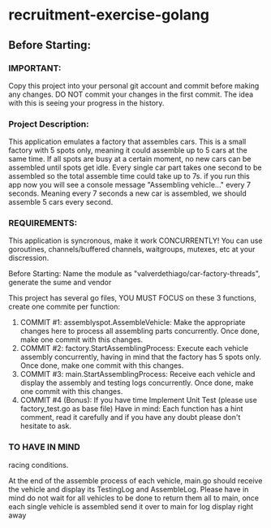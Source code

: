 # recruitment-exercise-golang

## Before Starting:
### IMPORTANT: 
Copy this project into your personal git account and commit before making any changes. DO NOT commit your changes in the first commit. The idea with this
is seeing your progress in the history.

### Project Description:
This application emulates a factory that assembles cars. This is a small factory with 5 spots only, meaning it could assemble up to 5 cars at the same time. 
If all spots are busy at a certain moment, no new cars can be assembled until spots get idle. Every single car part takes one second to be assembled so the 
total assemble time could take up to 7s. if you run this app now you will see a console message "Assembling vehicle..." every 7 seconds. Meaning every 7
seconds a new car is assembled, we should assemble 5 cars every second.

### REQUIREMENTS:
This application is syncronous, make it work CONCURRENTLY! You can use goroutines, channels/buffered channels, waitgroups, mutexes, etc at your discression.

Before Starting:
Name the module as "valverdethiago/car-factory-threads", generate the sume and vendor

This project has several go files, YOU MUST FOCUS on these 3 functions, create one commite per function:
1. COMMIT #1: assemblyspot.AssembleVehicle: Make the appropriate changes here to process all assembling parts concurrently. Once done, make one commit with this changes.
2. COMMIT #2: factory.StartAssemblingProcess: Execute each vehicle assembly concurrently, having in mind that the factory has 5 spots only. Once done, make one commit with this changes.
3. COMMIT #3: main.StartAssemblingProcess: Receive each vehicle and display the assembly and testing logs concurrently. Once done, make one commit with this changes.
4. COMMIT #4 (Bonus): If you have time Implement Unit Test (please use factory_test.go as base file)
Have in mind: Each function has a hint comment, read it carefully and if you have any doubt please don't hesitate to ask.

### TO HAVE IN MIND
racing conditions.

At the end of the assemble process of each vehicle, main.go should receive the vehicle and display its TestingLog and AssembleLog. Please have in mind do not wait for all
vehicles to be done to return them all to main, once each single vehicle is assembled send it over to main for log display right away
